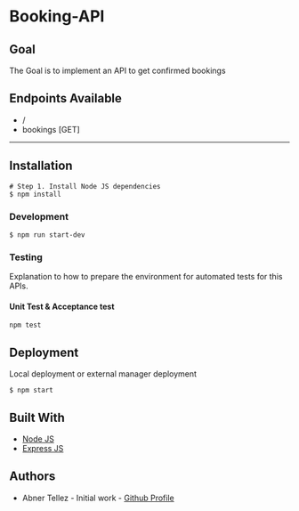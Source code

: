 # Booking-API

## Goal

The Goal is to implement an API to get confirmed bookings

## Endpoints Available

- /
- bookings [GET]

---

## Installation

```
# Step 1. Install Node JS dependencies
$ npm install
```

### Development

```
$ npm run start-dev
```

### Testing

Explanation to how to prepare the environment for automated tests for this APIs.

#### Unit Test & Acceptance test

```
npm test
```



## Deployment

Local deployment or external manager deployment

```
$ npm start
```

## Built With 

- [Node JS](https://nodejs.org/en/)
- [Express JS](https://expressjs.com/)


## Authors

- Abner Tellez - Initial work - [Github Profile](https://www.github.com/atellezsazo/)
